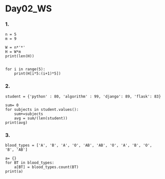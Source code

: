 # Day02_WS

### 1. 

```
n = 5
m = 9

W = n*'*'
H = W*m
print(len(H))


for i in range(5):
    print(H[i*5:(i+1)*5])
```



### 2.

``` odd = []
student = {'python' : 80, 'algorithm' : 99, 'django': 89, 'flask': 83}

sum= 0
for subjects in student.values():
    sum+=subjects
    avg = sum/(len(student))
print(avg)
```



### 3.

```
blood_types = ['A', 'B', 'A', 'O', 'AB', 'AB', 'O', 'A', 'B', 'O', 'B', 'AB']

a= {}
for BT in blood_types:
    a[BT] = blood_types.count(BT)
print(a)
```

